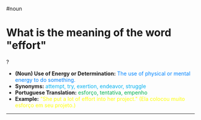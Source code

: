 #noun

# What is the meaning of the word "effort"
?
* **(Noun) Use of Energy or Determination:** <span style="color:rgb(0, 132, 255)">The use of physical or mental energy to do something.</span>
* **Synonyms:** <span style="color:rgb(0, 176, 240)">attempt, try, exertion, endeavor, struggle</span>
* **Portuguese Translation:** <span style="color:rgb(0, 176, 80)">esforço, tentativa, empenho</span>
* **Example:** <span style="color:rgb(255, 255, 0)">"She put a lot of effort into her project." (Ela colocou muito esforço em seu projeto.)</span>
---
<!--SR:!2025-06-07,3,250-->
